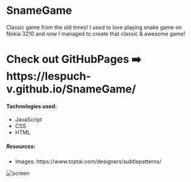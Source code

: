 # SnameGame

Classic game from the old times! I used to love playing snake game on Nokia 3210 and now I managed to create that classic & awesome game!

<h1>Check out GitHubPages ➡️ https://lespuch-v.github.io/SnameGame/</h1>
<h4>Tachnologies used:</h4>
<ul>
  <li>
    JavaScript
    </li>
    <li>
    CSS
    </li>
      <li>
    HTML
    </li>
  </ul>

<h5>Resources:</h5>
<ul>
  <li>
    Images: https://www.toptal.com/designers/subtlepatterns/
    </li>

  </ul>

![screen](https://user-images.githubusercontent.com/36127590/139927350-86e15bb2-844e-475b-9828-0c28e9f22705.png)
